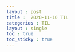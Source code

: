 ```yaml
---
layout : post
title :  2020-11-10 TIL
categories : TIL
layout : single
toc : true 
toc_sticky : true
---
```

